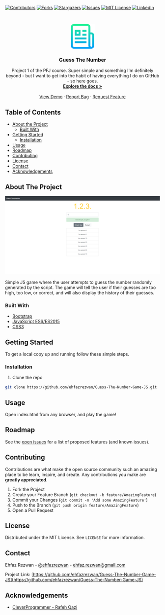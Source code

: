 <!--
*** Thanks for checking out this README Template. If you have a suggestion that would
*** make this better, please fork the repo and create a pull request or simply open
*** an issue with the tag "enhancement".
*** Thanks again! Now go create something AMAZING! :D
***
***
***
*** To avoid retyping too much info. Do a search and replace for the following:
*** github_username, Guess-The-Number-Game-JS, twitter_handle, email
-->

<!-- PROJECT SHIELDS -->
<!--
*** I'm using markdown "reference style" links for readability.
*** Reference links are enclosed in brackets [ ] instead of parentheses ( ).
*** See the bottom of this document for the declaration of the reference variables
*** for contributors-url, forks-url, etc. This is an optional, concise syntax you may use.
*** https://www.markdownguide.org/basic-syntax/#reference-style-links
-->

[![Contributors][contributors-shield]][contributors-url]
[![Forks][forks-shield]][forks-url]
[![Stargazers][stars-shield]][stars-url]
[![Issues][issues-shield]][issues-url]
[![MIT License][license-shield]][license-url]
[![LinkedIn][linkedin-shield]][linkedin-url]

<!-- PROJECT LOGO -->
<br />
<p align="center">
  <a href="https://github.com/ehfazrezwan/Guess-The-Number-Game-JS">
    <img src="images/logo.png" alt="Logo" width="80" height="80">
  </a>

  <h3 align="center">Guess The Number</h3>

  <p align="center">
    Project 1 of the PFJ course. Super simple and something I'm definitely beyond - but I want to get into the habit of having everything I do on GitHub - so here goes.
    <br />
    <a href="https://github.com/ehfazrezwan/Guess-The-Number-Game-JS"><strong>Explore the docs »</strong></a>
    <br />
    <br />
    <a href="https://guessnumber-093cpwj.web.app/">View Demo</a>
    ·
    <a href="https://github.com/ehfazrezwan/Guess-The-Number-Game-JS/issues">Report Bug</a>
    ·
    <a href="https://github.com/ehfazrezwan/Guess-The-Number-Game-JS/issues">Request Feature</a>
  </p>
</p>

<!-- TABLE OF CONTENTS -->

## Table of Contents

- [About the Project](#about-the-project)
  - [Built With](#built-with)
- [Getting Started](#getting-started)
  - [Installation](#installation)
- [Usage](#usage)
- [Roadmap](#roadmap)
- [Contributing](#contributing)
- [License](#license)
- [Contact](#contact)
- [Acknowledgements](#acknowledgements)

<!-- ABOUT THE PROJECT -->

## About The Project

[![Product Name Screen Shot][product-screenshot]]()

Simple JS game where the user attempts to guess the number randomly generated by the script. The game will tell the user if their guesses are too high, too low, or correct, and will also display the history of their guesses.

### Built With

- [Bootstrap](https://getbootstrap.com/)
- [JavaScript ES6/ES2015](https://developer.mozilla.org/en-US/docs/Web/JavaScript)
- [CSS3](https://www.w3.org/Style/CSS/)

<!-- GETTING STARTED -->

## Getting Started

To get a local copy up and running follow these simple steps.

### Installation

1. Clone the repo

```sh
git clone https://github.com/ehfazrezwan/Guess-The-Number-Game-JS.git
```

<!-- USAGE EXAMPLES -->

## Usage

Open index.html from any browser, and play the game!

<!-- ROADMAP -->

## Roadmap

See the [open issues](https://github.com/ehfazrezwan/Guess-The-Number-Game-JS/issues) for a list of proposed features (and known issues).

<!-- CONTRIBUTING -->

## Contributing

Contributions are what make the open source community such an amazing place to be learn, inspire, and create. Any contributions you make are **greatly appreciated**.

1. Fork the Project
2. Create your Feature Branch (`git checkout -b feature/AmazingFeature`)
3. Commit your Changes (`git commit -m 'Add some AmazingFeature'`)
4. Push to the Branch (`git push origin feature/AmazingFeature`)
5. Open a Pull Request

<!-- LICENSE -->

## License

Distributed under the MIT License. See `LICENSE` for more information.

<!-- CONTACT -->

## Contact

Ehfaz Rezwan - [@ehfazrezwan](https://www.linkedin.com/in/ehfaz-rezwan/) - ehfaz.rezwan@gmail.com

Project Link: [https://github.com/ehfazrezwan/Guess-The-Number-Game-JS](https://github.com/ehfazrezwan/Guess-The-Number-Game-JS)

<!-- ACKNOWLEDGEMENTS -->

## Acknowledgements

- [CleverProgrammer - Rafeh Qazi](https://github.com/CleverProgrammer)

<!-- MARKDOWN LINKS & IMAGES -->
<!-- https://www.markdownguide.org/basic-syntax/#reference-style-links -->

[contributors-shield]: https://img.shields.io/github/contributors/ehfazrezwan/Guess-The-Number-Game-JS
[contributors-url]: https://github.com/ehfazrezwan/Guess-The-Number-Game-JS/graphs/contributors
[forks-shield]: https://img.shields.io/github/forks/ehfazrezwan/Guess-The-Number-Game-JS
[forks-url]: https://github.com/ehfazrezwan/Guess-The-Number-Game-JS/network/members
[stars-shield]: https://img.shields.io/github/stars/ehfazrezwan/Guess-The-Number-Game-JS
[stars-url]: https://github.com/ehfazrezwan/Guess-The-Number-Game-JS/stargazers
[issues-shield]: https://img.shields.io/github/issues/ehfazrezwan/Guess-The-Number-Game-JS
[issues-url]: https://github.com/ehfazrezwan/Guess-The-Number-Game-JS/issues
[license-shield]: https://img.shields.io/github/license/ehfazrezwan/Guess-The-Number-Game-JS
[license-url]: https://github.com/ehfazrezwan/Guess-The-Number-Game-JS/blob/master/LICENSE.txt
[linkedin-shield]: https://img.shields.io/badge/-LinkedIn-black.svg?style=flat-square&logo=linkedin&colorB=555
[linkedin-url]: https://linkedin.com/in/ehfazrezwan
[product-screenshot]: images/app.png
